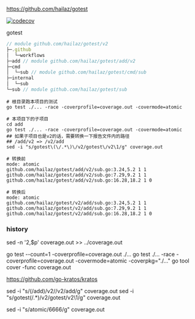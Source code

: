 https://github.com/hailaz/gotest

[![codecov](https://codecov.io/gh/hailaz/gotest/branch/main/graph/badge.svg?token=QKM6APSHNC)](https://codecov.io/gh/hailaz/gotest)

gotest

```js
// module github.com/hailaz/gotest/v2
├─.github
│  └─workflows
├─add // module github.com/hailaz/gotest/add/v2
├─cmd
│  └─sub // module github.com/hailaz/gotest/cmd/sub
├─internal
│  └─sub
└─sub // module github.com/hailaz/gotest/sub
```


```shell
# 根目录跑本项目的测试
go test ./... -race -coverprofile=coverage.out -covermode=atomic

# 本项目下的子项目
cd add
go test ./... -race -coverprofile=coverage.out -covermode=atomic
## 如果子项目也是v2的话，需要转换一下报告文件内的路径
## /add/v2 => /v2/add 
sed -i "s/gotest\(\/.*\)\/v2/gotest\/v2\1/g" coverage.out

```

```shell
# 转换前
mode: atomic
github.com/hailaz/gotest/add/v2/sub.go:3.24,5.2 1 1
github.com/hailaz/gotest/add/v2/sub.go:7.29,9.2 1 1
github.com/hailaz/gotest/add/v2/sub.go:16.28,18.2 1 0

# 转换后
mode: atomic
github.com/hailaz/gotest/v2/add/sub.go:3.24,5.2 1 1
github.com/hailaz/gotest/v2/add/sub.go:7.29,9.2 1 1
github.com/hailaz/gotest/v2/add/sub.go:16.28,18.2 1 0

```



### history


sed -n '2,$p' coverage.out >> ../coverage.out

go test --count=1 -coverprofile=coverage.out ./...
go test ./... -race -coverprofile=coverage.out -covermode=atomic -coverpkg="./..."
go tool cover -func coverage.out

https://github.com/go-kratos/kratos


sed -i "s/\(\/add\)\/v2/\/v2\/add/g" coverage.out
sed -i "s/gotest\(\/.*\)\/v2/gotest\/v2\1/g" coverage.out

sed -i "s/atomic/6666/g" coverage.out